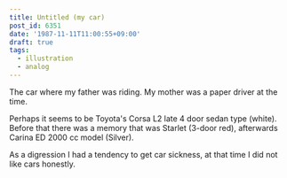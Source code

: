 ```yaml
---
title: Untitled (my car)
post_id: 6351
date: '1987-11-11T11:00:55+09:00'
draft: true
tags:
  - illustration
  - analog
---
```


The car where my father was riding. My mother was a paper driver at the time.

Perhaps it seems to be Toyota's Corsa L2 late 4 door sedan type (white). Before that there was a memory that was Starlet (3-door red), afterwards Carina ED 2000 cc model (Silver).

As a digression I had a tendency to get car sickness, at that time I did not like cars honestly.
